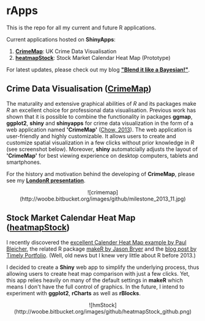rApps
=====

This is the repo for all my current and future R applications.

Current applications hosted on **ShinyApps**:  

1. [**CrimeMap**](http://bit.ly/bib_crimemap): UK Crime Data Visualisation
2. [**heatmapStock**](http://bit.ly/bib_heatmapStock): Stock Market Calendar Heat Map (Prototype)

For latest updates, please check out my blog [**"Blend it like a Bayesian!"**](http://bit.ly/blenditbayes).  

## Crime Data Visualisation ([CrimeMap](http://bit.ly/bib_crimemap))

The maturality and extensive graphical abilities of *R* and its packages make *R* an excellent choice for professional data visualisation. Previous work has shown that it is possible to combine the functionality in packages **ggmap**, **ggplot2**, **shiny** and **shinyapps** for crime data visualization in the form of a web application named **'CrimeMap'** ([Chow, 2013](http://bit.ly/bib_crimemap)). The web application is user-friendly and highly customizable. It allows users to create and customize spatial visualization in a few clicks without prior knowledge in *R* (see screenshot below). Moreover, **shiny** automatcially adjusts the layout of **'CrimeMap'**  for best viewing experience on desktop computers, tablets and smartphones.

For the history and motivation behind the developing of **CrimeMap**, please see my [**LondonR presentation**](http://bit.ly/londonr_crimemap).

<center>![crimemap](http://woobe.bitbucket.org/images/github/milestone_2013_11.jpg)</center>


## Stock Market Calendar Heat Map ([heatmapStock](http://bit.ly/bib_heatmapStock))

I recently discovered the [excellent Calender Heat Map example by Paul Bleicher](http://blog.revolutionanalytics.com/2009/11/charting-time-series-as-calendar-heat-maps-in-r.html), the related R package [makeR by Jason Bryer](http://jason.bryer.org/makeR/) and the [blog post by Timely Portfolio](http://timelyportfolio.blogspot.co.uk/2012/04/piggybacking-and-hopefully-publicizing.html). (Well, old news but I knew very little about R before 2013.)

I decided to create a **Shiny** web app to simplify the underlying process, thus allowing users to create heat map comparison with just a few clicks. Yet, this app relies heavily on many of the default settings in **makeR** which means I don't have the full control of graphics. In the future, I intend to experiment with **ggplot2**, **rCharts** as well as **rBlocks**.

<center>![hmStock](http://woobe.bitbucket.org/images/github/heatmapStock_github.png)</center>
